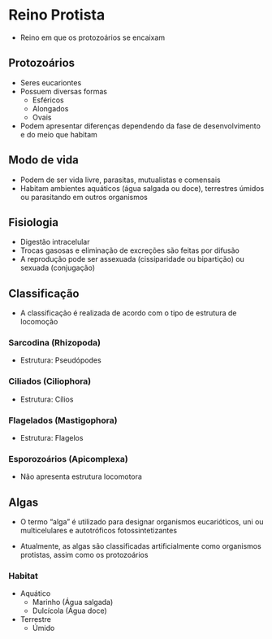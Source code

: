 # Reino Protista

- Reino em que os protozoários se encaixam

## Protozoários
  
- Seres eucariontes
- Possuem diversas formas
  - Esféricos
  - Alongados
  - Ovais
- Podem apresentar diferenças dependendo da fase de desenvolvimento e do meio que habitam

## Modo de vida
- Podem de ser vida livre, parasitas, mutualistas e comensais
- Habitam ambientes aquáticos (água salgada ou doce), terrestres úmidos ou parasitando em outros organismos

## Fisiologia

- Digestão intracelular
- Trocas gasosas e eliminação de excreções são feitas por difusão
- A reprodução pode ser assexuada (cissiparidade ou bipartição) ou sexuada (conjugação)

## Classificação

- A classificação é realizada de acordo com o tipo de estrutura de locomoção
  
### Sarcodina (Rhizopoda)

- Estrutura: Pseudópodes

### Ciliados (Ciliophora)

- Estrutura: Cílios

### Flagelados (Mastigophora)

- Estrutura: Flagelos

### Esporozoários (Apicomplexa)

- Não apresenta estrutura locomotora

## Algas

- O termo “alga” é utilizado para designar organismos eucarióticos, uni ou multicelulares e autotróficos fotossintetizantes

- Atualmente, as algas são classificadas artificialmente como organismos protistas, assim como os
protozoários

### Habitat

- Aquático
  - Marinho (Água salgada)
  - Dulcícola (Água doce)
- Terrestre
  - Úmido